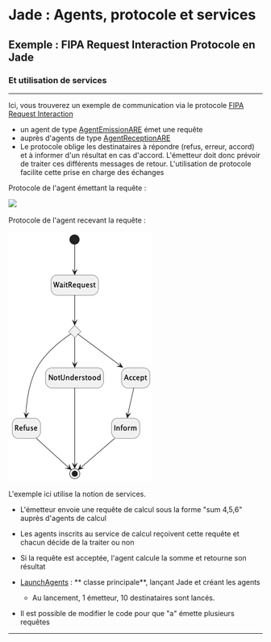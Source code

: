 # Jade : Agents, protocole et services

## Exemple : FIPA Request Interaction Protocole en Jade

### Et utilisation de services

---

Ici, vous trouverez un exemple de communication via le
protocole [FIPA Request Interaction](http://www.fipa.org/specs/fipa00026/SC00026H.html)

- un agent de
  type [AgentEmissionARE](https://github.com/EmmanuelADAM/jade/blob/master/protocoles/requetes/agents/AgentEmissionARE.java)
  émet une requête
- auprès d'agents de
  type [AgentReceptionARE](https://github.com/EmmanuelADAM/jade/blob/master/protocoles/requetes/agents/AgentReceptionARE.java)
- Le protocole oblige les destinataires à répondre (refus, erreur, accord) et à informer d'un résultat en cas d'accord.
  L'émetteur doit donc prévoir de traiter ces différents messages de retour. L'utilisation de protocole facilite cette
  prise en charge des échanges

Protocole de l'agent émettant la requête : 

<!--
```
@startuml RequestInitiator

hide empty description
[*] -- > CreateRequest
CreateRequest -- > WaitMsg
WaitMsg-- >handleRefuse : refuse
handleRefuse -- > WaitMsg

WaitMsg-- >handleAgree : agree
state forkAgree   <<fork>>
handleAgree -- > forkAgree
forkAgree -- > waitInform
forkAgree -- > WaitMsg
waitInform -- > handleInform


WaitMsg-- >handleAllResult : all results
handleAllResult -- > [*]

@enduml```
-->

![](RequestInitiator.png)


Protocole de l'agent recevant la requête :


<!--
```
@startuml RequestResponder

hide empty description
[*] -- > WaitRequest
state answerChoice <<choice>>
WaitRequest-- >answerChoice
answerChoice -- > Refuse
answerChoice -- > NotUnderstood
answerChoice -- > Accept
Accept-- > Inform
Refuse -- > [*]
NotUnderstood -- > [*]
Inform -- > [*]

@enduml```
-->

![](RequestResponder.png)

L'exemple ici utilise la notion de services.

- L'émetteur envoie une requête de calcul sous la forme "sum 4,5,6" auprès d'agents de calcul
- Les agents inscrits au service de calcul reçoivent cette requête et chacun décide de la traiter ou non
- Si la requête est acceptée, l'agent calcule la somme et retourne son résultat


- [LaunchAgents](https://https://github.com/EmmanuelADAM/jade/blob/master/protocoles/requetes/launch/LaunchAgents.java) : **
  classe principale**, lançant Jade et créant les agents
    - Au lancement, 1 émetteur, 10 destinataires sont lancés.


- Il est possible de modifier le code pour que "a" émette plusieurs requêtes

 ---